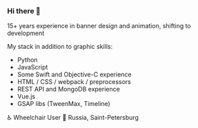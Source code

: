 ### Hi there 👾

15+ years experience in banner design and animation, shifting to development

My stack in addition to graphic skills:
- Python
- JavaScript
- Some Swift and Objective-C experience
- HTML / CSS / webpack / preprocessors
- REST API and MongoDB experience
- Vue.js
- GSAP libs (TweenMax, Timeline)


♿️ Wheelchair User
📍 Russia, Saint-Petersburg

<!--
**r-ss/r-ss** is a ✨ _special_ ✨ repository because its `README.md` (this file) appears on your GitHub profile.

Here are some ideas to get you started:

- 🔭 I’m currently working on ...
- 🌱 I’m currently learning ...
- 👯 I’m looking to collaborate on ...
- 🤔 I’m looking for help with ...
- 💬 Ask me about ...
- 📫 How to reach me: ...
- 😄 Pronouns: ...
- ⚡ Fun fact: ...
-->
